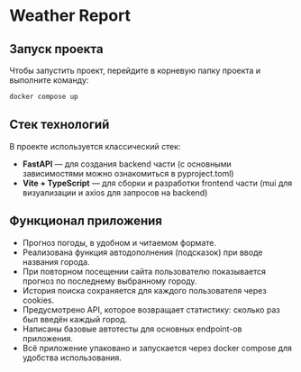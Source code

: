 # Weather Report
## Запуск проекта
Чтобы запустить проект, перейдите в корневую папку проекта и выполните команду:
```bash
docker compose up
```
## Стек технологий
В проекте используется классический стек:
- **FastAPI** — для создания backend части (с основными зависимостями можно ознакомиться в pyproject.toml)
- **Vite + TypeScript** — для сборки и разработки frontend части (mui для визуализации и axios для запросов на backend)
## Функционал приложения
- Прогноз погоды, в удобном и читаемом формате.
- Реализована функция автодополнения (подсказок) при вводе названия города.
- При повторном посещении сайта пользователю показывается прогноз по последнему выбранному городу.
- История поиска сохраняется для каждого пользователя через cookies.
- Предусмотрено API, которое возвращает статистику: сколько раз был введён каждый город.
- Написаны базовые автотесты для основных endpoint-ов приложения.
- Всё приложение упаковано и запускается через docker compose для удобства использования.
